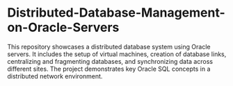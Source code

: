 # Distributed-Database-Management-on-Oracle-Servers
This repository showcases a distributed database system using Oracle servers. It includes the setup of virtual machines, creation of database links, centralizing and fragmenting databases, and synchronizing data across different sites. The project demonstrates key Oracle SQL concepts in a distributed network environment.
